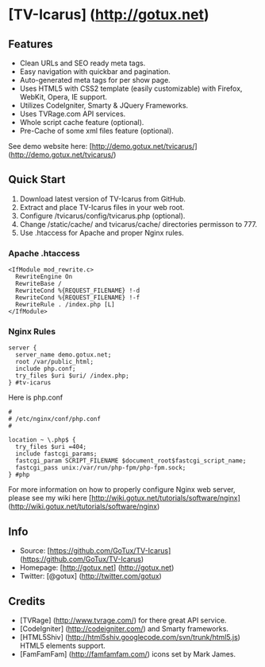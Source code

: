 # [TV-Icarus] (http://gotux.net)

## Features

* Clean URLs and SEO ready meta tags.
* Easy navigation with quickbar and pagination.
* Auto-generated meta tags for per show page.
* Uses HTML5 with CSS2 template (easily customizable) with Firefox, WebKit, Opera, IE support.
* Utilizes CodeIgniter, Smarty & JQuery Frameworks.
* Uses TVRage.com API services.
* Whole script cache feature (optional).
* Pre-Cache of some xml files feature (optional).

See demo website here: [http://demo.gotux.net/tvicarus/] (http://demo.gotux.net/tvicarus/)

## Quick Start

1. Download latest version of TV-Icarus from GitHub.
2. Extract and place TV-Icarus files in your web root.
3. Configure /tvicarus/config/tvicarus.php (optional).
4. Change /static/cache/ and tvicarus/cache/ directories permisson to 777.
5. Use .htaccess for Apache and proper Nginx rules.

### Apache .htaccess
```
<IfModule mod_rewrite.c>
  RewriteEngine On
  RewriteBase /
  RewriteCond %{REQUEST_FILENAME} !-d
  RewriteCond %{REQUEST_FILENAME} !-f
  RewriteRule . /index.php [L]
</IfModule>
```

### Nginx Rules
```
server {
  server_name demo.gotux.net;
  root /var/public_html;
  include php.conf;
  try_files $uri $uri/ /index.php;
} #tv-icarus
```
Here is php.conf
```
#
# /etc/nginx/conf/php.conf
#

location ~ \.php$ {
  try_files $uri =404;
  include fastcgi_params;
  fastcgi_param SCRIPT_FILENAME $document_root$fastcgi_script_name;
  fastcgi_pass unix:/var/run/php-fpm/php-fpm.sock;
} #php
```
For more information on how to properly configure Nginx web server, please see my wiki here [http://wiki.gotux.net/tutorials/software/nginx] (http://wiki.gotux.net/tutorials/software/nginx)

## Info

* Source: [https://github.com/GoTux/TV-Icarus] (https://github.com/GoTux/TV-Icarus)
* Homepage: [http://gotux.net] (http://gotux.net)
* Twitter: [@gotux] (http://twitter.com/gotux)

## Credits

* [TVRage] (http://www.tvrage.com/) for there great API service.
* [CodeIgniter] (http://codeigniter.com/) and Smarty frameworks.
* [HTML5Shiv] (http://html5shiv.googlecode.com/svn/trunk/html5.js) HTML5 elements support.
* [FamFamFam] (http://famfamfam.com/) icons set by Mark James.
